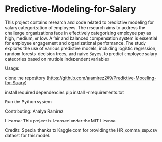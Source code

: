 # Predictive-Modeling-for-Salary
This project contains research and code related to predictive modeling for salary categorization of employees. The research aims to address the challenge organizations face in effectively categorizing employee pay as high, medium, or low. A fair and balanced compensation system is essential for employee engagement and organizational performance. The study explores the use of various predictive models, including logistic regression, random forests, decision trees, and naive Bayes, to predict employee salary categories based on multiple independent variables

Usage:

clone the repository (https://github.com/aramirez209/Predictive-Modeling-for-Salary)

install required dependencies pip install -r requirements.txt

Run the Python system

Contributing: Analya Ramirez

License: This project is licensed under the MIT License

Credits: Special thanks to Kaggle.com for providing the HR_comma_sep.csv dataset for this model.
